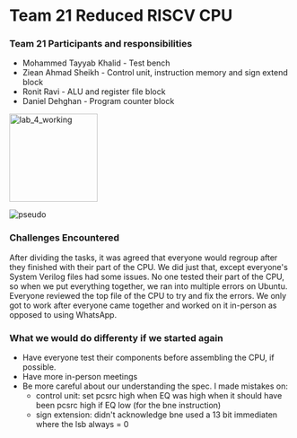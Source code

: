 
# Team 21 Reduced RISCV CPU 

### Team 21 Participants and responsibilities

- Mohammed Tayyab Khalid - Test bench 
- Ziean Ahmad Sheikh - Control unit, instruction memory and sign extend block
- Ronit Ravi - ALU and register file block
- Daniel Dehghan - Program counter block

  
<img width="157" alt="lab_4_working" src="https://github.com/r0n1tr/team21/assets/133985295/c1b69727-355c-4f1a-904b-c68c3ec88ac5">

![pseudo](https://github.com/r0n1tr/team21/assets/133985295/e29c542d-82f2-4a47-8b40-2c780f645c3d)




### Challenges Encountered

After dividing the tasks, it was agreed that everyone would regroup after they finished with their part of the CPU. We did just that, except everyone's System Verilog files had some issues.
No one tested their part of the CPU, so when we put everything together, we ran into multiple errors on Ubuntu. 
Everyone reviewed the top file of the CPU to try and fix the errors. We only got to work after everyone came together and worked on it in-person as opposed to using WhatsApp.

### What we would do differenty if we started again

- Have everyone test their components before assembling the CPU, if possible.
- Have more in-person meetings
- Be more careful about our understanding the spec. I made mistakes on:
  - control unit: set pcsrc high when EQ was high when it should have been pcsrc high if EQ low (for the bne instruction)
  - sign extension: didn't acknowledge bne used a 13 bit immediaten where the lsb always = 0

